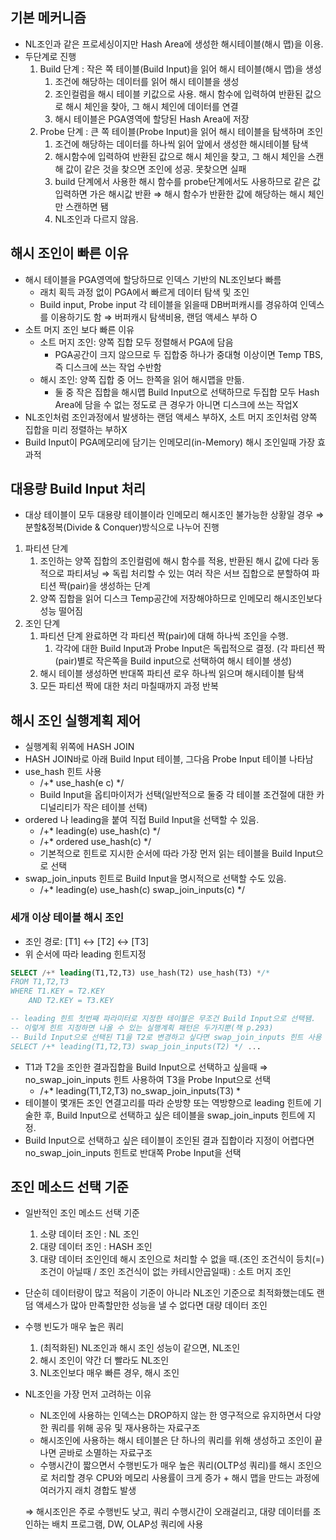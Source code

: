 ## 기본 메커니즘

- NL조인과 같은 프로세싱이지만 Hash Area에 생성한 해시테이블(해시 맵)을 이용.
- 두단계로 진행
    1. Build 단계 : 작은 쪽 테이블(Build Input)을 읽어 해시 테이블(해시 맵)을 생성
        1. 조건에 해당하는 데이터를 읽어 해시 테이블을 생성
        2. 조인컬럼을 해시 테이블 키값으로 사용. 해시 함수에 입력하여 반환된 값으로 해시 체인을 찾아, 그 해시 체인에 데이터를 연결
        3. 해시 테이블은 PGA영역에 할당된 Hash Area에 저장
    2. Probe 단계 : 큰 쪽 테이블(Probe Input)을 읽어 해시 테이블을 탐색하며 조인
        1. 조건에 해당하는 데이터를 하나씩 읽어 앞에서 생성한 해시테이블 탐색
        2. 해시함수에 입력하여 반환된 값으로 해시 체인을 찾고, 그 해시 체인을 스캔해 값이 같은 것을 찾으면 조인에 성공. 못찾으면 실패
        3. build 단계에서 사용한 해시 함수를 probe단계에서도 사용하므로 같은 값 입력하면 가은 해시값 반환 ⇒ 해시 함수가 반환한 값에 해당하는 해시 체인만 스캔하면 됌
        4. NL조인과 다르지 않음.

## 해시 조인이 빠른 이유

- 해시 테이블을 PGA영역에 할당하므로 인덱스 기반의 NL조인보다 빠름
    - 래치 획득 과정 없이 PGA에서 빠르게 데이터 탐색 및 조인
    - Build input, Probe input 각 테이블을 읽을때 DB버퍼캐시를 경유하여 인덱스를 이용하기도 함 ⇒ 버퍼캐시 탐색비용, 랜덤 액세스 부하 O
- 소트 머지 조인 보다 빠른 이유
    - 소트 머지 조인: 양쪽 집합 모두 정렬해서 PGA에 담음
        - PGA공간이 크지 않으므로 두 집합중 하나가 중대형 이상이면 Temp TBS, 즉 디스크에 쓰는 작업 수반함
    - 해시 조인: 양쪽 집합 중 어느 한쪽을 읽어 해시맵을 만듦.
        - 둘 중 작은 집합을 해시맵 Build Input으로 선택하므로 두집합 모두 Hash Area에 담을 수 없는 정도로 큰 경우가 아니면 디스크에 쓰는 작업X
- NL조인처럼 조인과정에서 발생하는 랜덤 액세스 부하X, 소트 머지 조인처럼 양쪽 집합을 미리 정렬하는 부하X
- Build Input이 PGA메모리에 담기는 인메모리(in-Memory) 해시 조인일때 가장 효과적

## 대용량 Build Input 처리

- 대상 테이블이 모두 대용량 테이블이라 인메모리 해시조인 불가능한 상황일 경우
  ⇒ 분할&정복(Divide & Conquer)방식으로 나누어 진행

1. 파티션 단계
    1. 조인하는 양쪽 집합의 조인컬럼에 해시 함수를 적용, 반환된 해시 값에 다라 동적으로 파티셔닝 ⇒ 독립 처리할 수 있는 여러 작은 서브 집합으로 분할하여 파티션 짝(pair)을 생성하는 단계
    2. 양쪽 집합을 읽어 디스크 Temp공간에 저장해야하므로 인메모리 해시조인보다 성능 떨어짐
2. 조인 단계
    1. 파티션 단계 완료하면 각 파티션 짝(pair)에 대해 하나씩 조인을 수행.
        1. 각각에 대한 Build Input과 Probe Input은 독립적으로 결정. (각 파티션 짝(pair)별로 작은쪽을 Build input으로 선택하여 해시 테이블 생성)
    2. 해시 테이블 생성하면 반대쪽 파티션 로우 하나씩 읽으며 해시테이블 탐색
    3. 모든 파티션 짝에 대한 처리 마칠때까지 과정 반복

## 해시 조인 실행계획 제어

- 실행계획 위쪽에 HASH JOIN
- HASH JOIN바로 아래 Build Input 테이블, 그다음 Probe Input 테이블 나타남
- use_hash 힌트 사용
    - /+* use_hash(e c) */
    - Build Input을 옵티마이저가 선택(일반적으로 둘중 각 테이블 조건절에 대한 카디널리티가 작은 테이블 선택)
- ordered 나 leading을 붙여 직접 Build Input을 선택할 수 있음.
    - /+* leading(e) use_hash(c) */
    - /+* ordered use_hash(c) */
    - 기본적으로 힌트로 지시한 순서에 따라 가장 먼저 읽는 테이블을 Build Input으로 선택
- swap_join_inputs 힌트로 Build Input을 명시적으로 선택할 수도 있음.
    - /+* leading(e) use_hash(c) swap_join_inputs(c) */

### 세개 이상 테이블 해시 조인

- 조인 경로: [T1] ↔ [T2] ↔ [T3]
- 위 순서에 따라 leading 힌트지정

```sql
SELECT /+* leading(T1,T2,T3) use_hash(T2) use_hash(T3) */*
FROM T1,T2,T3
WHERE T1.KEY = T2.KEY
	AND T2.KEY = T3.KEY

-- leading 힌트 첫번째 파라미터로 지정한 테이블은 무조건 Build Input으로 선택됌.
-- 이렇게 힌트 지정하면 나올 수 있는 실행계획 패턴은 두가지뿐(책 p.293)
-- Build Input으로 선택된 T1을 T2로 변경하고 싶다면 swap_join_inputs 힌트 사용
SELECT /+* leading(T1,T2,T3) swap_join_inputs(T2) */ ...
```

- T1과 T2을 조인한 결과집합을 Build Input으로 선택하고 싶을때 ⇒ no_swap_join_inputs 힌트 사용하여 T3을 Probe Input으로 선택
    - /+* leading(T1,T2,T3) no_swap_join_inputs(T3) *
- 테이블이 몇개든 조인 연결고리를 따라 순방향 또는 역방향으로 leading 힌트에 기술한 후, Build Input으로 선택하고 싶은 테이블을 swap_join_inputs 힌트에 지정.
- Build Input으로 선택하고 싶은 테이블이 조인된 결과 집합이라 지정이 어렵다면 no_swap_join_inputs 힌트로 반대쪽 Probe Input을 선택

## 조인 메소드 선택 기준

- 일반적인 조인 메소드 선택 기준
    1. 소량 데이터 조인 : NL 조인
    2. 대량 데이터 조인 : HASH 조인
    3. 대량 데이터 조인인데 해시 조인으로 처리할 수 없을 때.(조인 조건식이 등치(=) 조건이 아닐때 / 조인 조건식이 없는 카테시안곱일때) : 소트 머지 조인
- 단순히 데이터량이 많고 적음이 기준이 아니라 NL조인 기준으로 최적화했는데도 랜덤 액세스가 많아 만족할만한 성능을 낼 수 없다면 대량 데이터 조인
- 수행 빈도가 매우 높은 쿼리
    1. (최적화된) NL조인과 해시 조인 성능이 같으면, NL조인
    2. 해시 조인이 약간 더 빨라도 NL조인
    3. NL조인보다 매우 빠른 경우, 해시 조인
- NL조인을 가장 먼저 고려하는 이유
    - NL조인에 사용하는 인덱스는 DROP하지 않는 한 영구적으로 유지하면서 다양한 쿼리를 위해 공유 및 재사용하는 자료구조
    - 해시조인에 사용하는 해시 테이블은 단 하나의 쿼리를 위해 생성하고 조인이 끝나면 곧바로 소멸하는 자료구조
    - 수행시간이 짧으면서 수행빈도가 매우 높은 쿼리(OLTP성 쿼리)를 해시 조인으로 처리할 경우 CPU와 메모리 사용률이 크게 증가 + 해시 맵을 만드는 과정에 여러가지 래치 경합도 발생
    
     ⇒ 해시조인은 주로 수행빈도 낮고, 쿼리 수행시간이 오래걸리고, 대량 데이터를 조인하는 배치 프로그램, DW, OLAP성 쿼리에 사용
